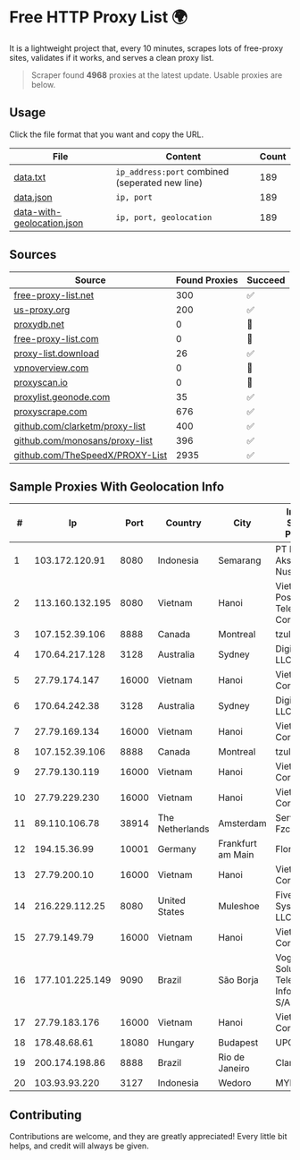 
# Free HTTP Proxy List 🌍

It is a lightweight project that, every 10 minutes, scrapes lots of free-proxy sites, validates if it works, and serves a clean proxy list.


> Scraper found **4968** proxies at the latest update. Usable proxies are below.

## Usage

Click the file format that you want and copy the URL.


|File|Content|Count|
|----|-------|-----|
|[data.txt](https://raw.githubusercontent.com/themiralay/Proxy-List-World/master/data.txt)|`ip_address:port` combined (seperated new line)|189|
|[data.json](https://raw.githubusercontent.com/themiralay/Proxy-List-World/master/data.json)|`ip, port`|189|
|[data-with-geolocation.json](https://raw.githubusercontent.com/themiralay/Proxy-List-World/master/data-with-geolocation.json)|`ip, port, geolocation`|189|

## Sources

|Source|Found Proxies|Succeed|
|------|-------------|-------|
|[free-proxy-list.net](https://free-proxy-list.net)|300|✅|
|[us-proxy.org](https://www.us-proxy.org)|200|✅|
|[proxydb.net](http://proxydb.net)|0|🚫|
|[free-proxy-list.com](https://free-proxy-list.com/?page=&port=&type%5B%5D=http&type%5B%5D=https&up_time=0&search=Search)|0|🚫|
|[proxy-list.download](https://www.proxy-list.download/HTTP)|26|✅|
|[vpnoverview.com](https://vpnoverview.com/privacy/anonymous-browsing/free-proxy-servers)|0|🚫|
|[proxyscan.io](https://www.proxyscan.io)|0|🚫|
|[proxylist.geonode.com](https://proxylist.geonode.com/api/proxy-list?limit=300&page=1&sort_by=lastChecked&sort_type=desc&protocols=http,https)|35|✅|
|[proxyscrape.com](https://api.proxyscrape.com/v2/?request=displayproxies&protocol=http&timeout=10000&country=all&ssl=all&anonymity=all)|676|✅|
|[github.com/clarketm/proxy-list](https://raw.githubusercontent.com/clarketm/proxy-list/master/proxy-list-raw.txt)|400|✅|
|[github.com/monosans/proxy-list](https://raw.githubusercontent.com/monosans/proxy-list/main/proxies/http.txt)|396|✅|
|[github.com/TheSpeedX/PROXY-List](https://raw.githubusercontent.com/TheSpeedX/PROXY-List/master/http.txt)|2935|✅|


## Sample Proxies With Geolocation Info

|#|Ip|Port|Country|City|Internet Service Provider|
|-|--|----|-------|----|-------------------------|
|1|103.172.120.91|8080|Indonesia|Semarang|PT Digital Akses Nusantara|
|2|113.160.132.195|8080|Vietnam|Hanoi|VietNam Post and Telecom Corporation|
|3|107.152.39.106|8888|Canada|Montreal|tzulo, inc.|
|4|170.64.217.128|3128|Australia|Sydney|DigitalOcean, LLC|
|5|27.79.174.147|16000|Vietnam|Hanoi|Viettel Corporation|
|6|170.64.242.38|3128|Australia|Sydney|DigitalOcean, LLC|
|7|27.79.169.134|16000|Vietnam|Hanoi|Viettel Corporation|
|8|107.152.39.106|8888|Canada|Montreal|tzulo, inc.|
|9|27.79.130.119|16000|Vietnam|Hanoi|Viettel Corporation|
|10|27.79.229.230|16000|Vietnam|Hanoi|Viettel Corporation|
|11|89.110.106.78|38914|The Netherlands|Amsterdam|Servers Tech Fzco|
|12|194.15.36.99|10001|Germany|Frankfurt am Main|Florian Kolb|
|13|27.79.200.10|16000|Vietnam|Hanoi|Viettel Corporation|
|14|216.229.112.25|8080|United States|Muleshoe|Five Area Systems, LLC|
|15|27.79.149.79|16000|Vietnam|Hanoi|Viettel Corporation|
|16|177.101.225.149|9090|Brazil|São Borja|Vogel Soluções em Telecom e Informática S/A|
|17|27.79.183.176|16000|Vietnam|Hanoi|Viettel Corporation|
|18|178.48.68.61|18080|Hungary|Budapest|UPC|
|19|200.174.198.86|8888|Brazil|Rio de Janeiro|Claro S.A|
|20|103.93.93.220|3127|Indonesia|Wedoro|MYRISE|



## Contributing

Contributions are welcome, and they are greatly appreciated! Every
little bit helps, and credit will always be given.

